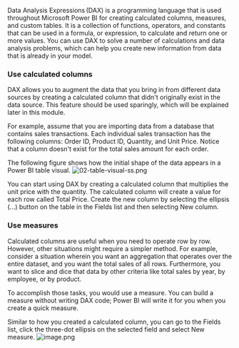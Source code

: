 Data Analysis Expressions (DAX) is a programming language that is used throughout Microsoft Power BI for creating calculated columns, measures, and custom tables. It is a collection of functions, operators, and constants that can be used in a formula, or expression, to calculate and return one or more values. You can use DAX to solve a number of calculations and data analysis problems, which can help you create new information from data that is already in your model.

### Use calculated columns

DAX allows you to augment the data that you bring in from different data sources by creating a calculated column that didn't originally exist in the data source. This feature should be used sparingly, which will be explained later in this module.

For example, assume that you are importing data from a database that contains sales transactions. Each individual sales transaction has the following columns: Order ID, Product ID, Quantity, and Unit Price. Notice that a column doesn't exist for the total sales amount for each order.

The following figure shows how the initial shape of the data appears in a Power BI table visual.
![02-table-visual-ss.png](https://dphi-live.s3.amazonaws.com/media_uploads/02-table-visual-ss_230ea0962ae740089be180f2bc559b78.png)

You can start using DAX by creating a calculated column that multiplies the unit price with the quantity. The calculated column will create a value for each row called Total Price. Create the new column by selecting the ellipsis (...) button on the table in the Fields list and then selecting New column.

### Use measures

Calculated columns are useful when you need to operate row by row. However, other situations might require a simpler method. For example, consider a situation wherein you want an aggregation that operates over the entire dataset, and you want the total sales of all rows. Furthermore, you want to slice and dice that data by other criteria like total sales by year, by employee, or by product.

To accomplish those tasks, you would use a measure. You can build a measure without writing DAX code; Power BI will write it for you when you create a quick measure.

Similar to how you created a calculated column, you can go to the Fields list, click the three-dot ellipsis on the selected field and select New measure.
![image.png](https://dphi-live.s3.amazonaws.com/media_uploads/image_32af861174e546be94bda79e10d7bf63.png)